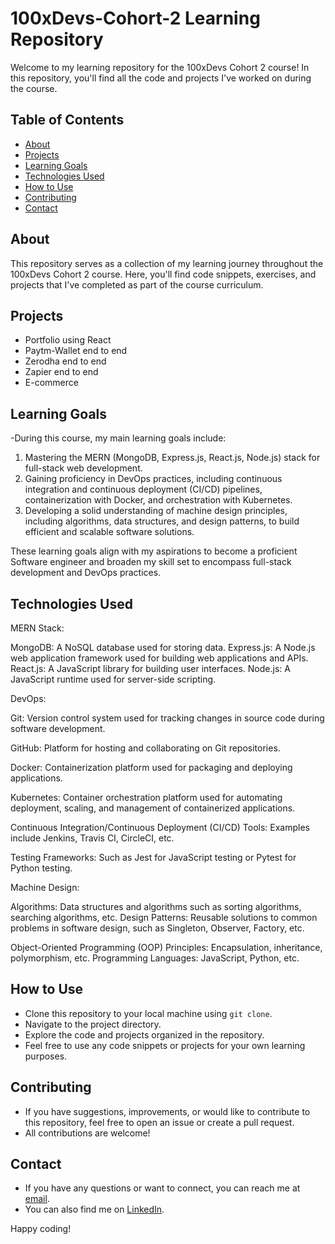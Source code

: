 # 100xDevs-Cohort-2 Learning Repository

Welcome to my learning repository for the 100xDevs Cohort 2 course! In this repository, you'll find all the code and projects I've worked on during the course.

## Table of Contents

- [About](#about)
- [Projects](#projects)
- [Learning Goals](#learning-goals)
- [Technologies Used](#technologies-used)
- [How to Use](#how-to-use)
- [Contributing](#contributing)
- [Contact](#contact)

## About

This repository serves as a collection of my learning journey throughout the 100xDevs Cohort 2 course. Here, you'll find code snippets, exercises, and projects that I've completed as part of the course curriculum.

## Projects

- Portfolio using React
- Paytm-Wallet end to end 
- Zerodha end to end
- Zapier end to end
- E-commerce

## Learning Goals

-During this course, my main learning goals include:

1. Mastering the MERN (MongoDB, Express.js, React.js, Node.js) stack for full-stack web development.
2. Gaining proficiency in DevOps practices, including continuous integration and continuous deployment (CI/CD)  pipelines, containerization with Docker, and orchestration with Kubernetes.
3. Developing a solid understanding of machine design principles, including algorithms, data structures, and design patterns, to build efficient and scalable software solutions.

These learning goals align with my aspirations to become a proficient Software engineer and broaden my skill set to encompass full-stack development and DevOps practices.
 

## Technologies Used

MERN Stack:

MongoDB: A NoSQL database used for storing data.
Express.js: A Node.js web application framework used for building web applications and APIs.
React.js: A JavaScript library for building user interfaces.
Node.js: A JavaScript runtime used for server-side scripting.

DevOps:

Git: Version control system used for tracking changes in source code during software development.

GitHub: Platform for hosting and collaborating on Git repositories.

Docker: Containerization platform used for packaging and deploying applications.

Kubernetes: Container orchestration platform used for automating deployment, scaling, and management of containerized applications.

Continuous Integration/Continuous Deployment (CI/CD) Tools: Examples include Jenkins, Travis CI, CircleCI, etc.

Testing Frameworks: Such as Jest for JavaScript testing or Pytest for Python testing.

Machine Design:

Algorithms: Data structures and algorithms such as sorting algorithms, searching algorithms, etc.
Design Patterns: Reusable solutions to common problems in software design, such as Singleton, Observer, Factory, etc.

Object-Oriented Programming (OOP) Principles: Encapsulation, inheritance, polymorphism, etc.
Programming Languages: JavaScript, Python, etc.

## How to Use

- Clone this repository to your local machine using `git clone`.
- Navigate to the project directory.
- Explore the code and projects organized in the repository.
- Feel free to use any code snippets or projects for your own learning purposes.

## Contributing

- If you have suggestions, improvements, or would like to contribute to this repository, feel free to open an issue or create a pull request.
- All contributions are welcome!

## Contact

- If you have any questions or want to connect, you can reach me at [email](mailto:mdshahidafridia31@email.com).
- You can also find me on [LinkedIn](https://www.linkedin.com/in/md-shahidafridi/).

Happy coding!
